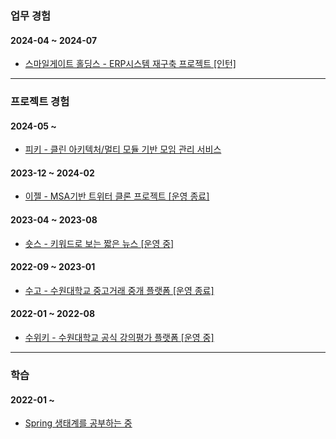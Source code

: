 ### 업무 경험

#### 2024-04 ~ 2024-07

- [스마일게이트 홀딩스 - ERP시스템 재구축 프로젝트 [인턴]](https://www.smilegate.com/ko)

---

### 프로젝트 경험

#### 2024-05 ~

- [피키 - 클린 아키텍처/멀티 모듈 기반 모임 관리 서비스](https://github.com/mash-up-kr/piikii_Spring)

#### 2023-12 ~ 2024-02

- [이젤 - MSA기반 트위터 클론 프로젝트 [운영 종료]](https://github.com/sgdevcamp2023/palette)

#### 2023-04 ~ 2023-08

- [숏스 - 키워드로 보는 짧은 뉴스 [운영 중]](https://github.com/mash-up-kr/SeeYouAgain_Spring)
  
#### 2022-09 ~ 2023-01

- [수고 - 수원대학교 중고거래 중개 플랫폼 [운영 종료]](https://github.com/USW-SuGo)

#### 2022-01 ~ 2022-08
- [수위키 - 수원대학교 공식 강의평가 플랫폼 [운영 중]](https://github.com/uswLectureEvaluation/SUWIKI-Spring)

---

### 학습

#### 2022-01 ~ 
  
- [Spring 생태계를 공부하는 중](https://k-diger.github.io/)
